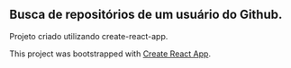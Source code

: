 ##  Busca de repositórios de um usuário do Github.
Projeto criado utilizando create-react-app. 

This project was bootstrapped with [Create React App](https://github.com/facebook/create-react-app).

